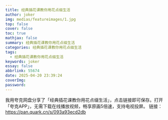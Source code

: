 ```yaml
---
title: 经典插花课教你用花点缀生活
author: joker
img: medias/featureimages/1.jpg
top: false
cover: false
toc: true
mathjax: false
summary: 经典插花课教你用花点缀生活
categories: 经典插花课教你用花点缀生活
tags:
  - 经典插花课教你用花点缀生活
keywords: joker
essay: false
abbrlink: 55674
date: 2025-04-20 23:39:24
coverImg:
password:
---
```


我用夸克网盘分享了「经典插花课教你用花点缀生活」，点击链接即可保存。打开「夸克APP」，无需下载在线播放视频，畅享原画5倍速，支持电视投屏。
链接：https://pan.quark.cn/s/093a93ecd2db
